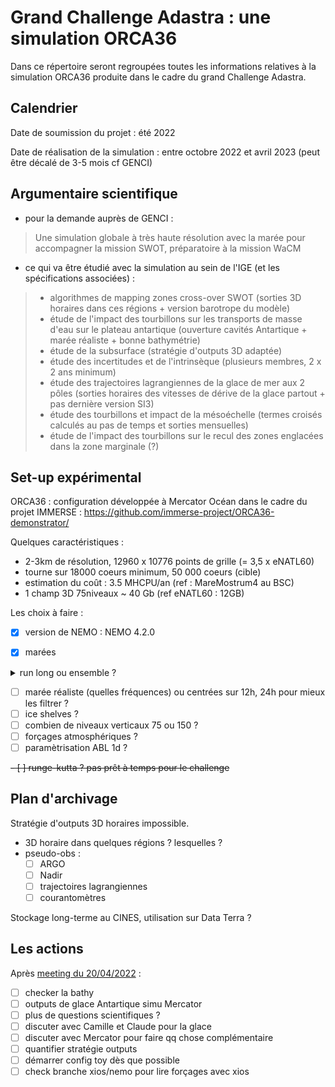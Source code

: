 # Grand Challenge Adastra : une simulation ORCA36

Dans ce répertoire seront regroupées toutes les informations relatives à la simulation ORCA36 produite dans le cadre du grand Challenge Adastra.

## Calendrier

Date de soumission du projet : été 2022

Date de réalisation de la simulation : entre octobre 2022 et avril 2023 (peut être décalé de 3-5 mois cf GENCI)

## Argumentaire scientifique

  - pour la demande auprès de GENCI :
 > Une simulation globale à très haute résolution avec la marée pour accompagner la mission SWOT, préparatoire à la mission WaCM

  - ce qui va être étudié avec la simulation au sein de l'IGE (et les spécifications associées) :
 > - algorithmes de mapping zones cross-over SWOT (sorties 3D horaires dans ces régions + version barotrope du modèle)
 > - étude de l'impact des tourbillons sur les transports de masse d'eau sur le plateau antartique (ouverture cavités Antartique + marée réaliste + bonne bathymétrie) 
 > - étude de la subsurface (stratégie d'outputs 3D adaptée)
 > - étude des incertitudes et de l'intrinsèque (plusieurs membres, 2 x 2 ans minimum)
 > - étude des trajectoires lagrangiennes de la glace de mer aux 2 pôles (sorties horaires des vitesses de dérive de la glace partout + pas dernière version SI3)
 > - étude des tourbillons et impact de la mésoéchelle (termes croisés calculés au pas de temps et sorties mensuelles)
 > - étude de l'impact des tourbillons sur le recul des zones englacées dans la zone marginale (?)


## Set-up expérimental

ORCA36 : configuration développée à Mercator Océan dans le cadre du projet IMMERSE : https://github.com/immerse-project/ORCA36-demonstrator/

Quelques caractéristiques :
  - 2-3km de résolution, 12960 x 10776 points de grille (= 3,5 x eNATL60)
  - tourne sur 18000 coeurs minimum, 50 000 coeurs  (cible)
  - estimation du coût : 3.5 MHCPU/an (ref : MareMostrum4 au BSC)
  - 1 champ 3D 75niveaux ~ 40 Gb (ref eNATL60 : 12GB)


Les choix à faire :

  - [x] version de NEMO : NEMO 4.2.0 
  - [x] marées
 
  
<details>
<summary>run long ou ensemble ? </summary>
  
Les options (POUR/CONTRE) :
  
   - un run le plus long possible (POUR : un seul run à gérer/ CONTRE : plus de chances de tomber sur un blocage, dérive par rapport bonne stratification)
   - un spin-up + 2 membres (POUR : suffisant pour développer un spread / CONTRE : pas assez de membres
  
</details>

  - [ ] marée réaliste (quelles fréquences) ou centrées sur 12h, 24h pour mieux les filtrer ?
  - [ ] ice shelves ?
  - [ ] combien de niveaux verticaux 75 ou 150 ? 
  - [ ] forçages atmosphériques ?
  - [ ] paramètrisation ABL 1d ?
 
  ~~- [ ] runge-kutta ? pas prêt à temps pour le challenge~~


## Plan d'archivage

Stratégie d'outputs 3D horaires impossible.
  - 3D horaire dans quelques régions ? lesquelles ?
  - pseudo-obs :
    - [ ] ARGO
    - [ ] Nadir
    - [ ] trajectoires lagrangiennes
    - [ ] courantomètres

Stockage long-terme au CINES, utilisation sur Data Terra ?

## Les actions

Après [meeting du 20/04/2022](https://github.com/auraoupa/grand-challenge-adastra-ORCA36/blob/main/meetings/20220420.md) :

  -  [ ] checker la bathy
  -  [ ] outputs de glace Antartique simu Mercator
  -  [ ] plus de questions scientifiques ?
  -  [ ] discuter avec Camille et Claude pour la glace
  -  [ ] discuter avec Mercator pour faire qq chose complémentaire
  -  [ ] quantifier stratégie outputs
  -  [ ] démarrer config toy dès que possible
  -  [ ] check branche xios/nemo pour lire forçages avec xios
